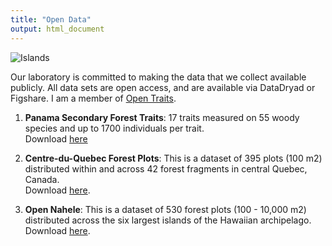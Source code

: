 ```yaml
---
title: "Open Data"
output: html_document
---
```

![Islands](img/ElJiral_paisaje_b_w3_2.png)  

Our laboratory is committed to making the data that we collect available publicly. All data sets are open access, and are available via 
DataDryad or Figshare. I am a member of
[Open Traits](https://opentraits.org).   

1. __Panama Secondary Forest Traits__: 17 traits measured on 55 woody species and up to 1700 individuals per trait.  
   Download [here](https://figshare.com/articles/Functional_Leaf_Traits_55_spp_in_central_Panama_/1402253)    
   
2. __Centre-du-Quebec Forest Plots__: This is a dataset of 395 plots (100 m2) distributed within and across 42 forest fragments in central Quebec, Canada.  
   Download [here](https://figshare.com/articles/Centre_du_Quebec_Forest_Plots/10325681). 
   
3. __Open Nahele__: This is a dataset of 530 forest plots (100 - 10,000 m2) distributed across the six largest islands of the Hawaiian archipelago.  
   Download [here](https://doi.org/10.5061/dryad.1kk02qr).

